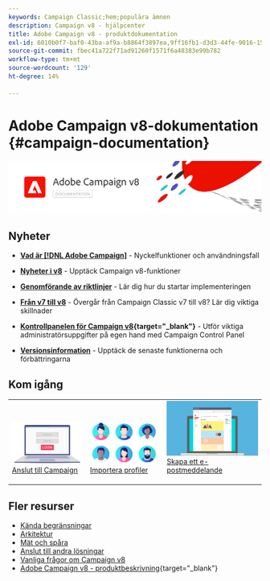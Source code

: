 ```yaml
---
keywords: Campaign Classic;hem;populära ämnen
description: Campaign v8 - hjälpcenter
title: Adobe Campaign v8 - produktdokumentation
exl-id: 6010b0f7-baf0-43ba-af9a-b8864f3897ea,9ff16fb1-d3d3-44fe-9016-15abffdbc74e
source-git-commit: fbec41a722f71ad91260f1571f6a48383e99b782
workflow-type: tm+mt
source-wordcount: '129'
ht-degree: 14%

---
```


# Adobe Campaign v8-dokumentation {#campaign-documentation}

![](assets/banner-documentationv8.png)

## Nyheter

* **[Vad är [!DNL Adobe Campaign]](start/get-started.md)** - Nyckelfunktioner och användningsfall

* **[Nyheter i v8](start/whats-new.md)** - Upptäck Campaign v8-funktioner

* **[Genomförande av riktlinjer](start/implement.md)**  - Lär dig hur du startar implementeringen

* **[Från v7 till v8](start/capability-matrix.md)** - Övergår från Campaign Classic v7 till v8? Lär dig viktiga skillnader

* **[Kontrollpanelen för Campaign v8](https://experienceleague.adobe.com/docs/control-panel/using/discover-control-panel/key-features.html){target=&quot;_blank&quot;}** - Utför viktiga administratörsuppgifter på egen hand med Campaign Control Panel

* **[Versionsinformation](start/release-notes.md)** - Upptäck de senaste funktionerna och förbättringarna


## Kom igång

<table>
<tr>
  <td valign="bottom">
    <a href="start/connect.md">
      <img alt="Anslut" src="start/assets/do-not-localize/login.jpeg"/>
    </a>
    <div>
    <a href="start/connect.md">Anslut till Campaign</a>
    </div>
    <br>
  </td>

<td valign="bottom">
      <a href="start/import.md">
       <img alt="Import" src="start/assets/do-not-localize/profiles.jpeg" />
       </a>
    <div><a href="start/import.md">Importera profiler</a>
    </div>
    <br>
  </td>
  <td valign="bottom">
    <a href="start/create-message.md">
      <img alt="E-post" src="start/assets/do-not-localize/email-design.jpeg" />
    </a>
    <div>
    <a href="start/create-message.md">Skapa ett e-postmeddelande</a>
    </div>
    <br>
  </td>
</tr>
</table>

## Fler resurser

* [Kända begränsningar](start/known-limitations.md)
* [Arkitektur](architecture/architecture.md)
* [Mät och spåra](start/reporting.md)
* [Anslut till andra lösningar](connect/integration.md)
* [Vanliga frågor om Campaign v8](start/campaign-faq.md)
* [Adobe Campaign v8 - produktbeskrivning](https://helpx.adobe.com/legal/product-descriptions/adobe-campaign-managed-cloud-services.html){target=&quot;_blank&quot;}
